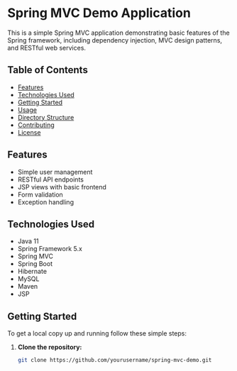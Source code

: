 # Spring MVC Demo Application

This is a simple Spring MVC application demonstrating basic features of the Spring framework, including dependency injection, MVC design patterns, and RESTful web services.

## Table of Contents

- [Features](#features)
- [Technologies Used](#technologies-used)
- [Getting Started](#getting-started)
- [Usage](#usage)
- [Directory Structure](#directory-structure)
- [Contributing](#contributing)
- [License](#license)

## Features

- Simple user management
- RESTful API endpoints
- JSP views with basic frontend
- Form validation
- Exception handling

## Technologies Used

- Java 11
- Spring Framework 5.x
- Spring MVC
- Spring Boot
- Hibernate
- MySQL
- Maven
- JSP

## Getting Started

To get a local copy up and running follow these simple steps:

1. **Clone the repository:**
   ```bash
   git clone https://github.com/yourusername/spring-mvc-demo.git
